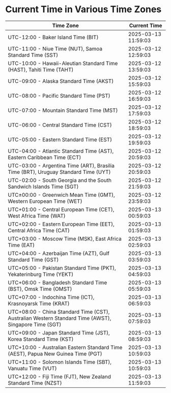 # Current Time in Various Time Zones

| Time Zone | Current Time |
|-----------|--------------|
| UTC-12:00 - Baker Island Time (BIT) | 2025-03-13 11:59:03 |
| UTC-11:00 - Niue Time (NUT), Samoa Standard Time (SST) | 2025-03-12 12:59:03 |
| UTC-10:00 - Hawaii-Aleutian Standard Time (HAST), Tahiti Time (TAHT) | 2025-03-12 13:59:03 |
| UTC-09:00 - Alaska Standard Time (AKST) | 2025-03-12 15:59:03 |
| UTC-08:00 - Pacific Standard Time (PST) | 2025-03-12 16:59:03 |
| UTC-07:00 - Mountain Standard Time (MST) | 2025-03-12 17:59:03 |
| UTC-06:00 - Central Standard Time (CST) | 2025-03-12 18:59:03 |
| UTC-05:00 - Eastern Standard Time (EST) | 2025-03-12 19:59:03 |
| UTC-04:00 - Atlantic Standard Time (AST), Eastern Caribbean Time (ECT) | 2025-03-12 20:59:03 |
| UTC-03:00 - Argentina Time (ART), Brasília Time (BRT), Uruguay Standard Time (UYT) | 2025-03-12 20:59:03 |
| UTC-02:00 - South Georgia and the South Sandwich Islands Time (SGT) | 2025-03-12 21:59:03 |
| UTC±00:00 - Greenwich Mean Time (GMT), Western European Time (WET) | 2025-03-12 23:59:03 |
| UTC+01:00 - Central European Time (CET), West Africa Time (WAT) | 2025-03-13 00:59:03 |
| UTC+02:00 - Eastern European Time (EET), Central Africa Time (CAT) | 2025-03-13 01:59:03 |
| UTC+03:00 - Moscow Time (MSK), East Africa Time (EAT) | 2025-03-13 02:59:03 |
| UTC+04:00 - Azerbaijan Time (AZT), Gulf Standard Time (GST) | 2025-03-13 03:59:03 |
| UTC+05:00 - Pakistan Standard Time (PKT), Yekaterinburg Time (YEKT) | 2025-03-13 04:59:03 |
| UTC+06:00 - Bangladesh Standard Time (BST), Omsk Time (OMST) | 2025-03-13 05:59:03 |
| UTC+07:00 - Indochina Time (ICT), Krasnoyarsk Time (KRAT) | 2025-03-13 06:59:03 |
| UTC+08:00 - China Standard Time (CST), Australian Western Standard Time (AWST), Singapore Time (SGT) | 2025-03-13 07:59:03 |
| UTC+09:00 - Japan Standard Time (JST), Korea Standard Time (KST) | 2025-03-13 08:59:03 |
| UTC+10:00 - Australian Eastern Standard Time (AEST), Papua New Guinea Time (PGT) | 2025-03-13 10:59:03 |
| UTC+11:00 - Solomon Islands Time (SBT), Vanuatu Time (VUT) | 2025-03-13 10:59:03 |
| UTC+12:00 - Fiji Time (FJT), New Zealand Standard Time (NZST) | 2025-03-13 11:59:03 |
